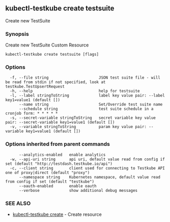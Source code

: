 ## kubectl-testkube create testsuite

Create new TestSuite

### Synopsis

Create new TestSuite Custom Resource

```
kubectl-testkube create testsuite [flags]
```

### Options

```
  -f, --file string                      JSON test suite file - will be read from stdin if not specified, look at testkube.TestUpsertRequest
  -h, --help                             help for testsuite
  -l, --label stringToString             label key value pair: --label key1=value1 (default [])
      --name string                      Set/Override test suite name
      --schedule string                  test suite schedule in a cronjob form: * * * * *
  -s, --secret-variable stringToString   secret variable key value pair: --secret-variable key1=value1 (default [])
  -v, --variable stringToString          param key value pair: --variable key1=value1 (default [])
```

### Options inherited from parent commands

```
      --analytics-enabled   enable analytics
  -w, --api-uri string      api uri, default value read from config if set (default "http://testdash.testkube.io/api")
  -c, --client string       client used for connecting to Testkube API one of proxy|direct (default "proxy")
      --namespace string    Kubernetes namespace, default value read from config if set (default "testkube")
      --oauth-enabled       enable oauth
      --verbose             show additional debug messages
```

### SEE ALSO

* [kubectl-testkube create](kubectl-testkube_create.md)	 - Create resource

